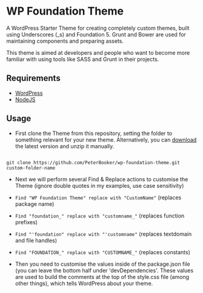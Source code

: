 # WP Foundation Theme

A WordPress Starter Theme for creating completely custom themes, built using Underscores (_s) and Foundation 5. Grunt and Bower are used for maintaining components and preparing assets.

This theme is aimed at developers and people who want to become more familiar with using tools like SASS and Grunt in their projects.

## Requirements

* [WordPress](https://wordpress.org/)
* [NodeJS](https://nodejs.org/)

## Usage

* First clone the Theme from this repository, setting the folder to something relevant for your new theme. Alternatively, you can [download](https://github.com/PeterBooker/wp-foundation-theme/archive/master.zip) the latest version and unzip it manually.

```

git clone https://github.com/PeterBooker/wp-foundation-theme.git custom-folder-name

```

* Next we will perform several Find & Replace actions to customise the Theme (ignore double quotes in my examples, use case sensitivity)

 * ```Find "WP Foundation Theme" replace with "CustomName"``` (replaces package name)

 * ```Find "foundation_" replace with "customname_"``` (replaces function prefixes)

 * ```Find "'foundation" replace with "'customname"``` (replaces textdomain and file handles)

 * ```Find "FOUNDATION_" replace with "CUSTOMNAME_"``` (replaces constants)

* Then you need to customise the values inside of the package.json file (you can leave the bottom half under 'devDependencies'. These values are used to build the comments at the top of the style.css file (among other things), which tells WordPress about your theme.

